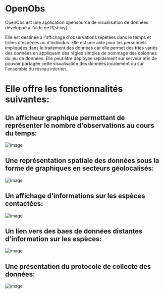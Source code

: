 # OpenObs
OpenObs est une application opensource de visualisation de données développé à l'aide de R{shiny}

Elle est destinée à l'affichage d'observations répétées dans le temps et triées d'espèces ou d'individus.
Elle est une aide pour les personnels impliquées dans le traitement des données car elle permet des tries variés des données en appliquant des rêgles simples de nommage des colonnes du jeu de données.
Elle peut être déployée rapidement sur serveur afin de pouvoir partagée cette visualisation des données localement ou sur l'ensemble du réseau internet.

# Elle offre les fonctionnalités suivantes:

   ## Un afficheur graphique permettant de représenter le nombre d'observations au cours du temps:
   
  ![image](https://user-images.githubusercontent.com/39738426/89901587-96125900-dbe5-11ea-8e4a-2e03bf9d2bb0.png)
        
   ## Une représentation spatiale des données sous la forme de graphiques en secteurs géolocalisés:
      
  ![image](https://user-images.githubusercontent.com/39738426/89901696-c22dda00-dbe5-11ea-9513-8a3a671c6223.png)

   ## Un affichage d'informations sur les espèces contactées:
  
  ![image](https://user-images.githubusercontent.com/39738426/89902910-52205380-dbe7-11ea-95ab-e68cc8a1db76.png)

   ## Un lien vers des baes de données distantes d'information sur les espèces:
  
  ![image](https://user-images.githubusercontent.com/39738426/89902977-649a8d00-dbe7-11ea-99b7-fe977f5d5b63.png)

   ## Une présentation du protocole de collecte des données:
  
  ![image](https://user-images.githubusercontent.com/39738426/89903067-7e3bd480-dbe7-11ea-8b99-44eef0ac0619.png) 

  
  
